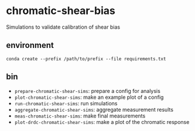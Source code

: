 # chromatic-shear-bias
Simulations to validate calibration of shear bias

## environment

```
conda create --prefix /path/to/prefix --file requirements.txt
```

## bin

- `prepare-chromatic-shear-sims`: prepare a config for analysis
- `plot-chromatic-shear-sims`: make an example plot of a config
- `run-chromatic-shear-sims`: run simulations
- `aggregate-chromatic-shear-sims`: aggregate measurement results
- `meas-chromatic-shear-sims`: make final measurements
- `plot-drdc-chromatic-shear-sims`: make a plot of the chromatic response

